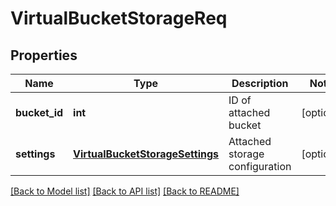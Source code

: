 # VirtualBucketStorageReq

## Properties
Name | Type | Description | Notes
------------ | ------------- | ------------- | -------------
**bucket_id** | **int** | ID of attached bucket | [optional] 
**settings** | [**VirtualBucketStorageSettings**](VirtualBucketStorageSettings.md) | Attached storage configuration | [optional] 

[[Back to Model list]](../README.md#documentation-for-models) [[Back to API list]](../README.md#documentation-for-api-endpoints) [[Back to README]](../README.md)


